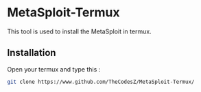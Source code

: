 # MetaSploit-Termux
This tool is used to install the MetaSploit in termux.

## Installation
Open your termux and type this :

```bash
git clone https://www.github.com/TheCodesZ/MetaSploit-Termux/
```
